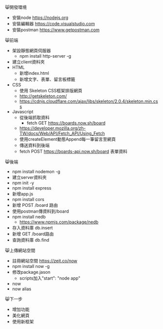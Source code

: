 😸開發環境
+ 安裝node https://nodejs.org
+ 安裝編輯器 https://code.visualstudio.com
+ 安裝postman https://www.getpostman.com

😸前端
+ 架設靜態網頁伺服器
  + npm install http-server -g
+ 建立client資料夾
+ HTML
  + 新增index.html
  + 新增文字、表單、留言板標籤
+ CSS
  + 使用 Skeleton CSS框架排版網頁
  + http://getskeleton.com/
  + https://cdnjs.cloudflare.com/ajax/libs/skeleton/2.0.4/skeleton.min.css
+ Javascript
  + 從後端抓取資料
    + fetch GET https://boards.now.sh/board
  + https://developer.mozilla.org/zh-TW/docs/Web/API/Fetch_API/Using_Fetch
  + 使用createElement動態Append每一筆留言至網頁
  + 傳送資料到後端
  + fetch POST https://boards-api.now.sh/board 表單資料

😸後端
+ npm install nodemon -g
+ 建立server資料夾
+ npm init -y
+ npm install express
+ 新增app.js
+ npm install cors
+ 新增 POST /board 路由
+ 使用postman傳資料到/board
+ npm install nedb
  + https://www.npmjs.com/package/nedb
+ 存入資料庫 db.insert
+ 新增 GET /board路由
+ 查詢資料庫 db.find

😸上傳網站空間
+ 註冊網站空間 https://zeit.co/now
+ npm install now -g
+ 修改package.jason
  + scripts加入"start": "node app"
+ now
+ now alias

😸下一步
+ 增加功能
+ 美化網頁
+ 使用新框架
